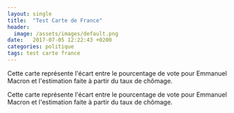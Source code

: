 ```yaml
---
layout: single
title:  "Test Carte de France"
header:
  image: /assets/images/default.png
date:   2017-07-05 12:22:43 +0200
categories: politique
tags: test carte france
---
```


<link rel="stylesheet" href="{{site.baseurl}}/assets/css/colorbrewer.css">
<link rel="stylesheet" href="{{site.baseurl}}/assets/css/tooltip.css">

Cette carte représente l'écart entre le pourcentage de vote pour Emmanuel Macron et l'estimation faite à partir du taux de chômage.

<div id="example"></div>

Cette carte représente l'écart entre le pourcentage de vote pour Emmanuel Macron et l'estimation faite à partir du taux de chômage.

<script src="https://d3js.org/d3.v4.min.js"></script>
<script>
 var baseurl = '{{site.baseurl}}';
</script>
<script src="{{site.baseurl}}/assets/js/carte-france.js">
</script>
